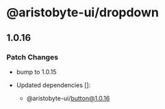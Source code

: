 # @aristobyte-ui/dropdown

## 1.0.16

### Patch Changes

- bump to 1.0.15

- Updated dependencies []:
  - @aristobyte-ui/button@1.0.16
